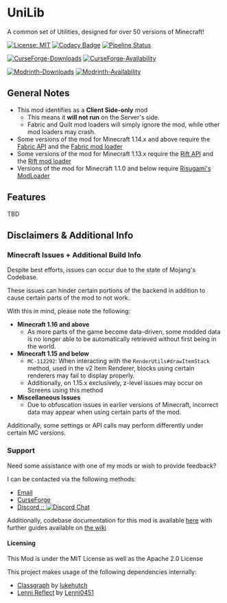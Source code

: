 # UniLib

A common set of Utilities, designed for over 50 versions of Minecraft!

[![License: MIT](https://img.shields.io/badge/License-MIT-yellow.svg)](https://opensource.org/licenses/MIT)
[![Codacy Badge](https://app.codacy.com/project/badge/Grade/5930b7c5fe5c4477ac53500d06705e06)](https://app.codacy.com/gl/CDAGaming/UniLib/dashboard?utm_source=gl&utm_medium=referral&utm_content=&utm_campaign=Badge_grade)
[![Pipeline Status](https://github.com/CDAGaming/UniLib-Mirror/actions/workflows/build.yml/badge.svg?branch=main)](https://gitlab.com/CDAGaming/UniLib/commits/master)

[![CurseForge-Downloads](https://cf.way2muchnoise.eu/full_unilib_downloads.svg)](https://www.curseforge.com/minecraft/mc-mods/unilib)
[![CurseForge-Availability](https://cf.way2muchnoise.eu/versions/unilib.svg)](https://www.curseforge.com/minecraft/mc-mods/unilib)

[![Modrinth-Downloads](https://img.shields.io/modrinth/dt/nT86WUER)](https://modrinth.com/mod/unilib)
[![Modrinth-Availability](https://img.shields.io/modrinth/game-versions/nT86WUER)](https://modrinth.com/mod/unilib)

## General Notes

* This mod identifies as a **Client Side-only** mod
    * This means it **will not run** on the Server's side.
    * Fabric and Quilt mod loaders will simply ignore the
      mod, while other mod loaders may crash.
* Some versions of the mod for Minecraft 1.14.x and above require
  the [Fabric API](https://www.curseforge.com/minecraft/mc-mods/fabric-api)
  and the [Fabric mod loader](https://fabricmc.net/use/installer)
* Some versions of the mod for Minecraft 1.13.x require
  the [Rift API](https://www.curseforge.com/minecraft/mc-mods/rift)
  and the [Rift mod loader](https://github.com/DimensionalDevelopment/Rift/releases)
* Versions of the mod for Minecraft 1.1.0 and below
  require [Risugami's ModLoader](https://mcarchive.net/mods/modloader)

## Features

TBD

## Disclaimers & Additional Info

### Minecraft Issues + Additional Build Info

Despite best efforts, issues can occur due to the state of Mojang's Codebase.

These issues can hinder certain portions of the backend in addition to cause certain parts of the mod to not work.

With this in mind, please note the following:

* **Minecraft 1.16 and above**
    * As more parts of the game become data-driven, some modded data is no longer able to be automatically retrieved
      without first being in the world.
* **Minecraft 1.15 and below**
    * `MC-112292`: When interacting with the `RenderUtils#drawItemStack` method, used in the v2 Item Renderer, blocks
      using certain renderers may fail to display properly.
    * Additionally, on 1.15.x exclusively, z-level issues may occur on Screens using this method
* **Miscellaneous Issues**
    * Due to obfuscation issues in earlier versions of Minecraft, incorrect data may appear when using certain parts of
      the mod.

Additionally, some settings or API calls may perform differently under certain MC versions.

### Support

Need some assistance with one of my mods or wish to provide feedback?

I can be contacted via the following methods:

* [Email](mailto:cstack2011@yahoo.com)
* [CurseForge](https://www.curseforge.com/minecraft/mc-mods/unilib)
* [Discord :: ![Discord Chat](https://img.shields.io/discord/455206084907368457.svg)](https://discord.com/invite/BdKkbpP)

Additionally, codebase documentation for this mod is
available [here](https://cdagaming.gitlab.io/unilib-documentation/) with further guides available
on [the wiki](https://gitlab.com/CDAGaming/UniLib/-/wikis/Home)

#### Licensing

This Mod is under the MIT License as well as the Apache 2.0 License

This project makes usage of the following dependencies internally:

* [Classgraph](https://github.com/classgraph/classgraph) by [lukehutch](https://github.com/lukehutch)
* [Lenni Reflect](https://github.com/Lenni0451/Reflect) by [Lenni0451](https://github.com/Lenni0451)
